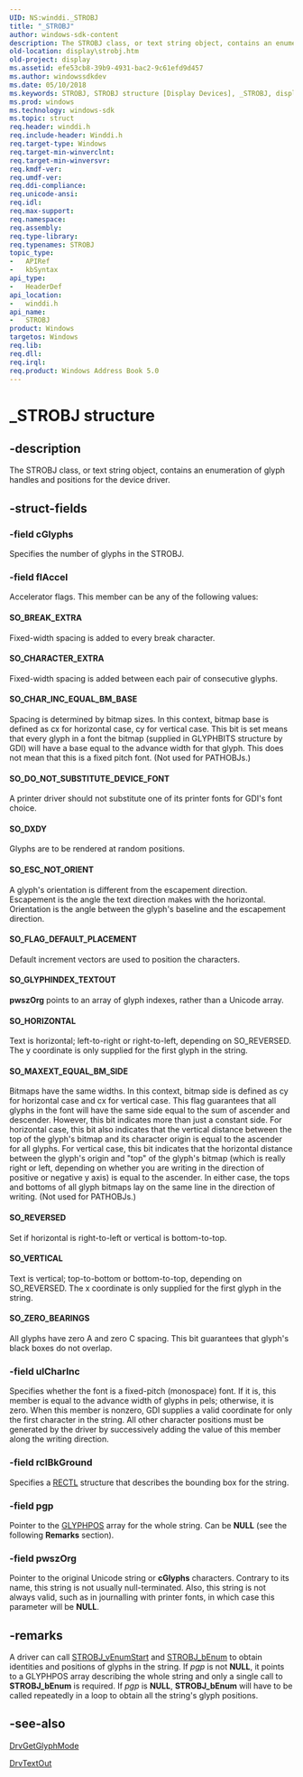 ```yaml
---
UID: NS:winddi._STROBJ
title: "_STROBJ"
author: windows-sdk-content
description: The STROBJ class, or text string object, contains an enumeration of glyph handles and positions for the device driver.
old-location: display\strobj.htm
old-project: display
ms.assetid: efe53cb8-39b9-4931-bac2-9c61efd9d457
ms.author: windowssdkdev
ms.date: 05/10/2018
ms.keywords: STROBJ, STROBJ structure [Display Devices], _STROBJ, display.strobj, grstrcts_fcaba370-f9bd-40e8-819a-c5277d6d89b6.xml, winddi/STROBJ
ms.prod: windows
ms.technology: windows-sdk
ms.topic: struct
req.header: winddi.h
req.include-header: Winddi.h
req.target-type: Windows
req.target-min-winverclnt: 
req.target-min-winversvr: 
req.kmdf-ver: 
req.umdf-ver: 
req.ddi-compliance: 
req.unicode-ansi: 
req.idl: 
req.max-support: 
req.namespace: 
req.assembly: 
req.type-library: 
req.typenames: STROBJ
topic_type:
-	APIRef
-	kbSyntax
api_type:
-	HeaderDef
api_location:
-	winddi.h
api_name:
-	STROBJ
product: Windows
targetos: Windows
req.lib: 
req.dll: 
req.irql: 
req.product: Windows Address Book 5.0
---
```


# _STROBJ structure


## -description


The STROBJ class, or text string object, contains an enumeration of glyph handles and positions for the device driver.


## -struct-fields




### -field cGlyphs

Specifies the number of glyphs in the STROBJ.


### -field flAccel

Accelerator flags. This member can be any of the following values:





#### SO_BREAK_EXTRA

Fixed-width spacing is added to every break character.





#### SO_CHARACTER_EXTRA

Fixed-width spacing is added between each pair of consecutive glyphs. 





#### SO_CHAR_INC_EQUAL_BM_BASE

Spacing is determined by bitmap sizes. In this context, bitmap base is defined as cx for horizontal case, cy for vertical case. This bit is set means that every glyph in a font the bitmap (supplied in GLYPHBITS structure by GDI) will have a base equal to the advance width for that glyph. This does not mean that this is a fixed pitch font. (Not used for PATHOBJs.)





#### SO_DO_NOT_SUBSTITUTE_DEVICE_FONT

A printer driver should not substitute one of its printer fonts for GDI's font choice.





#### SO_DXDY

Glyphs are to be rendered at random positions.





#### SO_ESC_NOT_ORIENT

A glyph's orientation is different from the escapement direction. Escapement is the angle the text direction makes with the horizontal. Orientation is the angle between the glyph's baseline and the escapement direction.





#### SO_FLAG_DEFAULT_PLACEMENT

Default increment vectors are used to position the characters.





#### SO_GLYPHINDEX_TEXTOUT

<b>pwszOrg</b> points to an array of glyph indexes, rather than a Unicode array.





#### SO_HORIZONTAL

Text is horizontal; left-to-right or right-to-left, depending on SO_REVERSED. The y coordinate is only supplied for the first glyph in the string.





#### SO_MAXEXT_EQUAL_BM_SIDE

Bitmaps have the same widths. In this context, bitmap side is defined as cy for horizontal case and cx for vertical case. This flag guarantees that all glyphs in the font will have the same side equal to the sum of ascender and descender. However, this bit indicates more than just a constant side. For horizontal case, this bit also indicates that the vertical distance between the top of the glyph's bitmap and its character origin is equal to the ascender for all glyphs. For vertical case, this bit indicates that the horizontal distance between the glyph's origin and "top" of the glyph's bitmap (which is really right or left, depending on whether you are writing in the direction of positive or negative y axis) is equal to the ascender. In either case, the tops and bottoms of all glyph bitmaps lay on the same line in the direction of writing. (Not used for PATHOBJs.)





#### SO_REVERSED

Set if horizontal is right-to-left or vertical is bottom-to-top.





#### SO_VERTICAL

Text is vertical; top-to-bottom or bottom-to-top, depending on SO_REVERSED. The x coordinate is only supplied for the first glyph in the string.





#### SO_ZERO_BEARINGS

All glyphs have zero A and zero C spacing. This bit guarantees that glyph's black boxes do not overlap.


### -field ulCharInc

Specifies whether the font is a fixed-pitch (monospace) font. If it is, this member is equal to the advance width of glyphs in pels; otherwise, it is zero. When this member is nonzero, GDI supplies a valid coordinate for only the first character in the string. All other character positions must be generated by the driver by successively adding the value of this member along the writing direction.


### -field rclBkGround

Specifies a <a href="https://msdn.microsoft.com/library/windows/hardware/ff569236">RECTL</a> structure that describes the bounding box for the string.


### -field pgp

Pointer to the <a href="https://msdn.microsoft.com/library/windows/hardware/ff566824">GLYPHPOS</a> array for the whole string. Can be <b>NULL</b> (see the following <b>Remarks</b> section).


### -field pwszOrg

Pointer to the original Unicode string or <b>cGlyphs</b> characters. Contrary to its name, this string is not usually null-terminated. Also, this string is not always valid, such as in journalling with printer fonts, in which case this parameter will be <b>NULL</b>.


## -remarks



A driver can call <a href="https://msdn.microsoft.com/library/windows/hardware/ff569745">STROBJ_vEnumStart</a> and <a href="https://msdn.microsoft.com/library/windows/hardware/ff569739">STROBJ_bEnum</a> to obtain identities and positions of glyphs in the string. If <i>pgp</i> is not <b>NULL</b>, it points to a GLYPHPOS array describing the whole string and only a single call to <b>STROBJ_bEnum</b> is required. If <i>pgp</i> is <b>NULL</b>, <b>STROBJ_bEnum</b> will have to be called repeatedly in a loop to obtain all the string's glyph positions.




## -see-also




<a href="https://msdn.microsoft.com/library/windows/hardware/ff556230">DrvGetGlyphMode</a>



<a href="https://msdn.microsoft.com/library/windows/hardware/ff557277">DrvTextOut</a>
 

 

